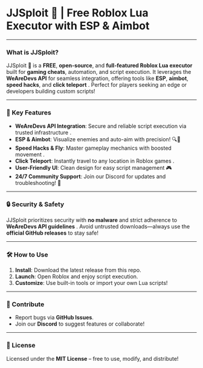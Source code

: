 # **JJSploit 🚀 | Free Roblox Lua Executor with ESP & Aimbot**  
---

### What is JJSploit?  
JJSploit 🚀 is a **FREE**, **open-source**, and **full-featured Roblox Lua executor** built for **gaming cheats**, automation, and script execution. It leverages the **WeAreDevs API**  for seamless integration, offering tools like **ESP**, **aimbot**, **speed hacks**, and **click teleport** . Perfect for players seeking an edge or developers building custom scripts!  

---

### 🌈 Key Features  
- **WeAreDevs API Integration**: Secure and reliable script execution via trusted infrastructure .  
- **ESP & Aimbot**: Visualize enemies and auto-aim with precision! 🔍🎯  
- **Speed Hacks & Fly**: Master gameplay mechanics with boosted movement .  
- **Click Teleport**: Instantly travel to any location in Roblox games .  
- **User-Friendly UI**: Clean design for easy script management 🎮  
- **24/7 Community Support**: Join our Discord for updates and troubleshooting! 💬  

---

### 🔒 Security & Safety  
JJSploit prioritizes security with **no malware** and strict adherence to **WeAreDevs API guidelines** . Avoid untrusted downloads—always use the **official GitHub releases** to stay safe!  

---

### 🛠️ How to Use  
1. **Install**: Download the latest release from this repo.  
2. **Launch**: Open Roblox and enjoy script execution.  
3. **Customize**: Use built-in tools or import your own Lua scripts!  

---

### 🤝 Contribute  
- Report bugs via **GitHub Issues**.  
- Join our **Discord** to suggest features or collaborate!  

---

### 📝 License  
Licensed under the **MIT License** – free to use, modify, and distribute!  

